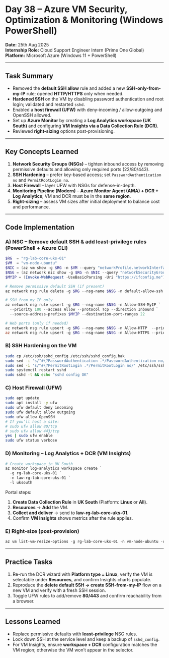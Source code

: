 # Day 38 – Azure VM Security, Optimization & Monitoring (Windows PowerShell)

**Date:** 25th Aug 2025  
**Internship Role:** Cloud Support Engineer Intern (Prime One Global)  
**Platform:** Microsoft Azure (Windows 11 + PowerShell)

---

## Task Summary
- Removed the **default SSH allow** rule and added a new **SSH-only-from-my-IP** rule; opened **HTTP/HTTPS** only when needed.  
- **Hardened SSH** on the VM by disabling password authentication and root login; validated and restarted `sshd`.  
- Enabled a **host firewall (UFW)** with deny-incoming / allow-outgoing and OpenSSH allowed.  
- Set up **Azure Monitor** by creating a **Log Analytics workspace (UK South)** and configuring **VM Insights via a Data Collection Rule (DCR)**.  
- Reviewed **right-sizing** options post-provisioning.

---

## Key Concepts Learned
1) **Network Security Groups (NSGs)** – tighten inbound access by removing permissive defaults and allowing only required ports (22/80/443).  
2) **SSH Hardening** – prefer key-based access; set `PasswordAuthentication no` and `PermitRootLogin no`.  
3) **Host Firewall** – layer UFW with NSGs for defense-in-depth.  
4) **Monitoring Pipeline (Modern)** – **Azure Monitor Agent (AMA) + DCR + Log Analytics**; VM and DCR must be in the **same region**.  
5) **Right-sizing** – assess VM sizes after initial deployment to balance cost and performance.

---

## Code Implementation

### A) NSG – Remove default SSH & add least-privilege rules (PowerShell + Azure CLI)
```powershell
$RG  = "rg-lab-core-uks-01"
$VM  = "vm-node-ubuntu"
$NIC = (az vm show -g $RG -n $VM --query "networkProfile.networkInterfaces[0].id" -o tsv).Split("/")[-1]
$NSG = (az network nic show -g $RG -n $NIC --query "networkSecurityGroup.id" -o tsv).Split("/")[-1]
$MYIP = (Invoke-WebRequest -UseBasicParsing -Uri "https://ifconfig.me").Content

# Remove permissive default SSH (if present)
az network nsg rule delete -g $RG --nsg-name $NSG -n default-allow-ssh 2>$null

# SSH from my IP only
az network nsg rule upsert -g $RG --nsg-name $NSG -n Allow-SSH-MyIP `
  --priority 100 --access Allow --protocol Tcp --direction Inbound `
  --source-address-prefixes $MYIP --destination-port-ranges 22

# Web ports (only if needed)
az network nsg rule upsert -g $RG --nsg-name $NSG -n Allow-HTTP  --priority 110 --access Allow --protocol Tcp --direction Inbound --destination-port-ranges 80
az network nsg rule upsert -g $RG --nsg-name $NSG -n Allow-HTTPS --priority 120 --access Allow --protocol Tcp --direction Inbound --destination-port-ranges 443
```

### B) SSH Hardening on the VM
```bash
sudo cp /etc/ssh/sshd_config /etc/ssh/sshd_config.bak
sudo sed -i 's/^#\?PasswordAuthentication .*/PasswordAuthentication no/' /etc/ssh/sshd_config
sudo sed -i 's/^#\?PermitRootLogin .*/PermitRootLogin no/' /etc/ssh/sshd_config
sudo systemctl restart sshd
sudo sshd -t && echo "sshd config OK"
```

### C) Host Firewall (UFW)
```bash
sudo apt update
sudo apt install -y ufw
sudo ufw default deny incoming
sudo ufw default allow outgoing
sudo ufw allow OpenSSH
# If you’ll host a site:
# sudo ufw allow 80/tcp
# sudo ufw allow 443/tcp
yes | sudo ufw enable
sudo ufw status verbose
```

### D) Monitoring – Log Analytics + DCR (VM Insights)
```powershell
# Create workspace in UK South
az monitor log-analytics workspace create `
  -g rg-lab-core-uks-01 `
  -n law-rg-lab-core-uks-01 `
  -l uksouth
```
Portal steps:
1. **Create Data Collection Rule** in **UK South** (Platform: **Linux** or **All**).  
2. **Resources** → **Add** the VM.  
3. **Collect and deliver** → send to **law-rg-lab-core-uks-01**.  
4. Confirm **VM Insights** shows metrics after the rule applies.

### E) Right-size (post-provision)
```powershell
az vm list-vm-resize-options -g rg-lab-core-uks-01 -n vm-node-ubuntu -o table
```

---

## Practice Tasks
1. Re-run the DCR wizard with **Platform type = Linux**, verify the VM is selectable under **Resources**, and confirm Insights charts populate.  
2. Reproduce the **delete default SSH → create SSH-from-my-IP** flow on a new VM and verify with a fresh SSH session.  
3. Toggle UFW rules to add/remove **80/443** and confirm reachability from a browser.

---

## Lessons Learned
- Replace permissive defaults with **least-privilege** NSG rules.  
- Lock down SSH at the service level and keep a backup of `sshd_config`.  
- For VM Insights, ensure **workspace + DCR** configuration matches the VM region; otherwise the VM won’t appear in the selector.
